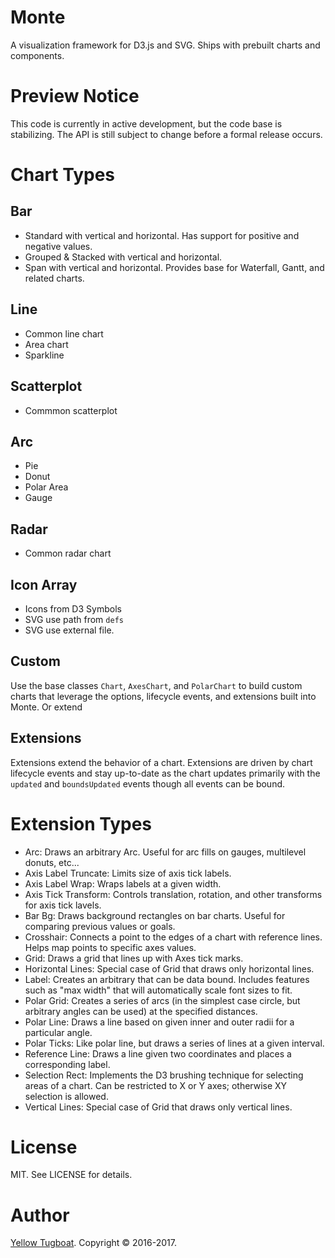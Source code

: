 # Monte
A visualization framework for D3.js and SVG. Ships with prebuilt charts and components.

# Preview Notice
This code is currently in active development, but the code base is stabilizing. The API is still
subject to change before a formal release occurs.

# Chart Types
## Bar
* Standard with vertical and horizontal. Has support for positive and negative values.
* Grouped & Stacked with vertical and horizontal.
* Span with vertical and horizontal. Provides base for Waterfall, Gantt, and related charts.

## Line
* Common line chart
* Area chart
* Sparkline

## Scatterplot
* Commmon scatterplot

## Arc
* Pie
* Donut
* Polar Area
* Gauge

## Radar
* Common radar chart

## Icon Array
* Icons from D3 Symbols
* SVG use path from `defs`
* SVG use external file.

## Custom
Use the base classes `Chart`, `AxesChart`, and `PolarChart` to build custom charts that leverage the
options, lifecycle events, and extensions built into Monte. Or extend

## Extensions
Extensions extend the behavior of a chart. Extensions are driven by chart lifecycle events and stay
up-to-date as the chart updates primarily with the `updated` and `boundsUpdated` events though all
events can be bound.

# Extension Types
* Arc: Draws an arbitrary Arc. Useful for arc fills on gauges, multilevel donuts, etc...
* Axis Label Truncate: Limits size of axis tick labels.
* Axis Label Wrap: Wraps labels at a given width.
* Axis Tick Transform: Controls translation, rotation, and other transforms for axis tick lavels.
* Bar Bg: Draws background rectangles on bar charts. Useful for comparing previous values or goals.
* Crosshair: Connects a point to the edges of a chart with reference lines. Helps map points to
specific axes values.
* Grid: Draws a grid that lines up with Axes tick marks.
* Horizontal Lines: Special case of Grid that draws only horizontal lines.
* Label: Creates an arbitrary that can be data bound. Includes features such as "max width" that
will automatically scale font sizes to fit.
* Polar Grid: Creates a series of arcs (in the simplest case circle, but arbitrary angles can be
used) at the specified distances.
* Polar Line: Draws a line based on given inner and outer radii for a particular angle.
* Polar Ticks: Like polar line, but draws a series of lines at a given interval.
* Reference Line: Draws a line given two coordinates and places a corresponding label.
* Selection Rect: Implements the D3 brushing technique for selecting areas of a chart. Can be
restricted to X or Y axes; otherwise XY selection is allowed.
* Vertical Lines: Special case of Grid that draws only vertical lines.

# License
MIT. See LICENSE for details.

# Author
[Yellow Tugboat](http://www.yellowtugboat.com). Copyright © 2016-2017.
